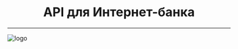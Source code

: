 <h1 align="center">API для Интернет-банка</h1>

***
![logo][1]





[1]: https://theforage.wpengine.com/wp-content/uploads/2022/07/investment-banking-companies-1024x730.jpg